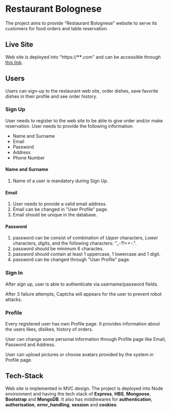 # Restaurant Bolognese

The project aims to provide “Restaurant Bolognese” website to serve its customers for food orders and table reservation.

## Live Site

Web site is deployed into "https://****\*\*****.com" and can be accessible through [this link]("https://localhost:3000").

## Users

Users can sign-up to the restaurant web site, order dishes, save favorite dishes in their profile and see order history.

### Sign Up

User needs to register to the web site to be able to give order and/or make reservation. User needs to provide the following information:

- Name and Surname
- Email
- Password
- Address
- Phone Number

#### Name and Surname

1. Name of a user is mandatory during Sign Up.

#### Email

1. User needs to provide a valid email address.
2. Email can be changed in "User Profile" page.
3. Email should be unique in the database.

#### Password

1. password can be consist of combination of _Upper_ characters, _Lower_ characters, _digits_, and the following characters: "\_-?!=+-.".
2. password should be minimum 6 charactes.
3. password should contain at least 1 uppercase, 1 lowercase and 1 digit.
4. password can be changed through "User Profile" page.

### Sign In

After sign up, user is able to authenticate via username/password fields.

After 3 failure attempts, Captcha will appears for the user to prevent robot attacks.

### Profile

Every registered user has own Profile page. It provides information about the users likes, dislikes, history of orders.

User can change some personal information through Profile page like Email, Password and Address.

User can upload pictures or choose avatars provided by the system in Profile page.

## Tech-Stack

Web site is implemented in MVC design. The project is deployed into Node environment and having the tech stack of **Express**, **HBS**, **Mongoose**, **Bootstrap** and **MongoDB**. It also has middlewares for **authentication**, **authorisation**, **error_handling**, **session** and **cookies**.
